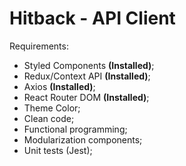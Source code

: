 # Hitback - API Client

Requirements:
- Styled Components **(Installed)**;
- Redux/Context API **(Installed)**;
- Axios **(Installed)**;
- React Router DOM **(Installed)**;
- Theme Color;
- Clean code;
- Functional programming;
- Modularization components;
- Unit tests (Jest);